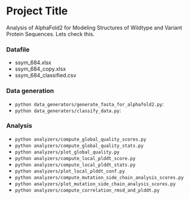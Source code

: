 # Project Title

Analysis of AlphaFold2 for Modeling Structures of Wildtype and Variant Protein Sequences. Lets check this.

### Datafile

* ssym_684.xlsx
* ssym_684_copy.xlsx
* ssym_684_classified.csv

### Data generation

* `python data_generators/generate_fasta_for_alphafold2.py`:
* `python data_generators/classify_data.py`:

### Analysis

* `python analyzers/compute_global_quality_scores.py`
* `python analyzers/compute_global_quality_stats.py`
* `python analyzers/plot_global_quality.py`
* `python analyzers/compute_local_plddt_score.py`
* `python analyzers/compute_local_plddt_stats.py`
* `python analyzers/plot_local_plddt_conf.py`
* `python analyzers/compute_mutation_side_chain_analysis_scores.py`
* `python analyzers/plot_mutation_side_chain_analysis_scores.py`
* `python analyzers/compute_correlation_rmsd_and_plddt.py`
